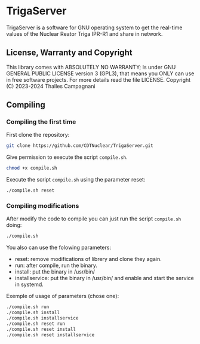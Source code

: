 # TrigaServer

TrigaServer is a software for GNU operating system to get the real-time values of the Nuclear Reator Triga IPR-R1 and share in network.

## License, Warranty and Copyright

This library comes with ABSOLUTELY NO WARRANTY; Is under GNU GENERAL PUBLIC LICENSE version 3 (GPL3), that means you ONLY can use in free software projects.
For more details read the file LICENSE.
Copyright (C) 2023-2024  Thalles Campagnani

## Compiling

### Compiling the first time

First clone the repository:

``` Bash
git clone https://github.com/CDTNuclear/TrigaServer.git
```

Give permission to execute the script ```compile.sh```.

``` Bash
chmod +x compile.sh
```

Execute the script ```compile.sh``` using the parameter reset:

``` Bash
./compile.sh reset
```

### Compiling modifications

After modify the code to compile you can just run the script ```compile.sh``` doing:

``` Bash
./compile.sh
```

You also can use the folowing parameters:

- reset: remove modifications of librery and clone they again.
- run: after compile, run the binary.
- install: put the binary in /usr/bin/
- installservice: put the binary in /usr/bin/ and enable and start the service in systemd.

Exemple of usage of parameters (chose one):
``` Bash
./compile.sh run
./compile.sh install
./compile.sh installservice
./compile.sh reset run
./compile.sh reset install
./compile.sh reset installservice
```